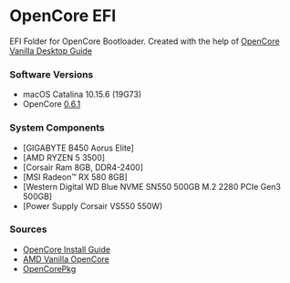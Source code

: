 OpenCore EFI
===================================

EFI Folder for OpenCore Bootloader.
Created with the help of [OpenCore Vanilla Desktop Guide](https://khronokernel-2.gitbook.io/opencore-vanilla-desktop-guide/)


### Software Versions

- macOS Catalina 10.15.6 (19G73)
- OpenCore [0.6.1](https://github.com/acidanthera/OpenCorePkg/releases/tag/0.6.1)


### System Components

- [GIGABYTE B450 Aorus Elite] 
- [AMD RYZEN 5 3500]
- [Corsair Ram 8GB, DDR4-2400]
- [MSI Radeon™ RX 580 8GB] 
- [Western Digital WD Blue NVME SN550 500GB M.2 2280 PCIe Gen3 500GB] 
- [Power Supply Corsair VS550 550W)

### Sources
- [OpenCore Install Guide](https://dortania.github.io/OpenCore-Install-Guide/)
- [AMD Vanilla OpenCore](https://github.com/AMD-OSX/AMD_Vanilla)
- [OpenCorePkg](https://github.com/acidanthera/OpenCorePkg)
